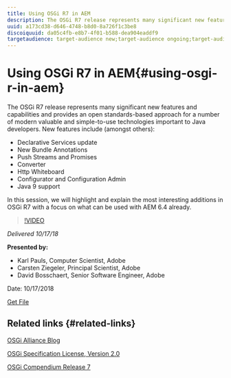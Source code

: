 ```yaml
---
title: Using OSGi R7 in AEM
description: The OSGi R7 release represents many significant new features and capabilities and provides an open standards-based approach for a number of modern valuable and simple-to-use technologies important to Java developers.
uuid: a173cd38-d646-4748-b8d0-8a726f1c3be8
discoiquuid: da05c4fb-e8b7-4f01-b588-dea904eaddf9
targetaudience: target-audience new;target-audience ongoing;target-audience upgrader
---
```


# Using OSGi R7 in AEM{#using-osgi-r-in-aem}

The OSGi R7 release represents many significant new features and capabilities and provides an open standards-based approach for a number of modern valuable and simple-to-use technologies important to Java developers.  New features include (amongst others):

* Declarative Services update
* New Bundle Annotations
* Push Streams and Promises
* Converter
* Http Whiteboard
* Configurator and Configuration Admin
* Java 9 support

In this session, we will highlight and explain the most interesting additions in OSGi R7 with a focus on what can be used with AEM 6.4 already. 

>[!VIDEO](https://video.tv.adobe.com/v/25037/?quality=9)

*Delivered 10/17/18*

**Presented by:**

* Karl Pauls, Computer Scientist, Adobe  
* Carsten Ziegeler, Principal Scientist, Adobe
* David Bosschaert, Senior Software Engineer, Adobe

Date: 10/17/2018

[Get File](assets/aem-gems-osg-r7inaem-10172018.pdf)

## Related links {#related-links}

[OSGi Alliance Blog](https://blog.osgi.org/2018/09/osgi-r7-highlights-blog-series.html)

[OSGi Specification License, Version 2.0](https://osgi.org/specification/osgi.core/7.0.0/index.html)

[OSGi Compendium Release 7](https://osgi.org/specification/osgi.cmpn/7.0.0/index.html)

<!--
[Get back to the Overview](https://helpx.adobe.com/experience-manager/kt/eseminars/gems/aem-index.html)
-->

